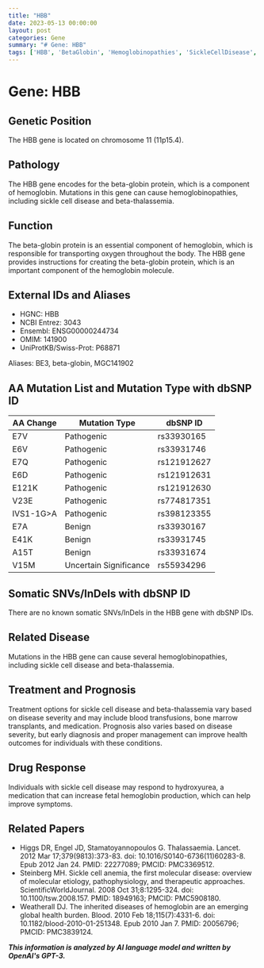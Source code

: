 ```yaml
---
title: "HBB"
date: 2023-05-13 00:00:00
layout: post
categories: Gene
summary: "# Gene: HBB"
tags: ['HBB', 'BetaGlobin', 'Hemoglobinopathies', 'SickleCellDisease', 'BetaThalassemia', 'Mutation', 'Treatment', 'Prognosis']
---
```


# Gene: HBB

## Genetic Position
The HBB gene is located on chromosome 11 (11p15.4).

## Pathology
The HBB gene encodes for the beta-globin protein, which is a component of hemoglobin. Mutations in this gene can cause hemoglobinopathies, including sickle cell disease and beta-thalassemia.

## Function
The beta-globin protein is an essential component of hemoglobin, which is responsible for transporting oxygen throughout the body. The HBB gene provides instructions for creating the beta-globin protein, which is an important component of the hemoglobin molecule.

## External IDs and Aliases
- HGNC: HBB
- NCBI Entrez: 3043
- Ensembl: ENSG00000244734
- OMIM: 141900
- UniProtKB/Swiss-Prot: P68871

Aliases: BE3, beta-globin, MGC141902

## AA Mutation List and Mutation Type with dbSNP ID
| AA Change | Mutation Type | dbSNP ID |
| ------- | ------------ | ------- |
| E7V | Pathogenic | rs33930165 |
| E6V | Pathogenic | rs33931746 |
| E7Q | Pathogenic | rs121912627 |
| E6D | Pathogenic | rs121912631 |
| E121K | Pathogenic | rs121912630 |
| V23E | Pathogenic | rs774817351 |
| IVS1-1G>A | Pathogenic | rs398123355 |
| E7A | Benign | rs33930167 |
| E41K | Benign | rs33931745 |
| A15T | Benign | rs33931674 |
| V15M | Uncertain Significance | rs55934296 |

## Somatic SNVs/InDels with dbSNP ID
There are no known somatic SNVs/InDels in the HBB gene with dbSNP IDs.

## Related Disease
Mutations in the HBB gene can cause several hemoglobinopathies, including sickle cell disease and beta-thalassemia.

## Treatment and Prognosis
Treatment options for sickle cell disease and beta-thalassemia vary based on disease severity and may include blood transfusions, bone marrow transplants, and medication. Prognosis also varies based on disease severity, but early diagnosis and proper management can improve health outcomes for individuals with these conditions.

## Drug Response
Individuals with sickle cell disease may respond to hydroxyurea, a medication that can increase fetal hemoglobin production, which can help improve symptoms. 

## Related Papers
- Higgs DR, Engel JD, Stamatoyannopoulos G. Thalassaemia. Lancet. 2012 Mar 17;379(9813):373-83. doi: 10.1016/S0140-6736(11)60283-8. Epub 2012 Jan 24. PMID: 22277089; PMCID: PMC3369512.
- Steinberg MH. Sickle cell anemia, the first molecular disease: overview of molecular etiology, pathophysiology, and therapeutic approaches. ScientificWorldJournal. 2008 Oct 31;8:1295-324. doi: 10.1100/tsw.2008.157. PMID: 18949163; PMCID: PMC5908180.
- Weatherall DJ. The inherited diseases of hemoglobin are an emerging global health burden. Blood. 2010 Feb 18;115(7):4331-6. doi: 10.1182/blood-2010-01-251348. Epub 2010 Jan 7. PMID: 20056796; PMCID: PMC3839124.

**_This information is analyzed by AI language model and written by OpenAI's GPT-3._**